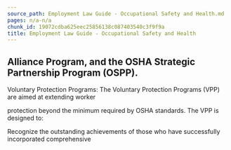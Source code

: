 ```yaml
---
source_path: Employment Law Guide - Occupational Safety and Health.md
pages: n/a-n/a
chunk_id: 19072cdba625eec25856138c087403540c3f9f9a
title: Employment Law Guide - Occupational Safety and Health
---
```

## Alliance Program, and the OSHA Strategic Partnership Program (OSPP).

Voluntary Protection Programs: The Voluntary Protection Programs (VPP) are aimed at extending worker

protection beyond the minimum required by OSHA standards. The VPP is designed to:

Recognize the outstanding achievements of those who have successfully incorporated comprehensive
